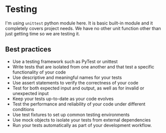# Testing

I'm using `unittest` python module here. It is basic built-in module and it completely covers project needs.
We have no other unit function other than just getting time so we are testing it.

## Best practices

- Use a testing framework such as PyTest or unittest
- Write tests that are isolated from one another and that test a specific functionality of your code
- Use descriptive and meaningful names for your tests
- Use assert statements to verify the correctness of your code
- Test for both expected input and output, as well as for invalid or unexpected input
- Keep your tests up-to-date as your code evolves
- Test the performance and reliability of your code under different conditions
- Use test fixtures to set up common testing environments
- Use mock objects to isolate your tests from external dependencies
- Run your tests automatically as part of your development workflow.